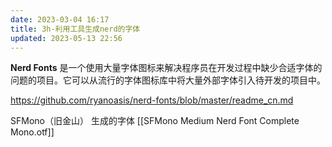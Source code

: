 ```yaml
---
date: 2023-03-04 16:17
title: 3h-利用工具生成nerd的字体
updated: 2023-05-13 22:56
---
```


**Nerd Fonts** 是一个使用大量字体图标来解决程序员在开发过程中缺少合适字体的问题的项目。它可以从流行的字体图标库中将大量外部字体引入待开发的项目中。

https://github.com/ryanoasis/nerd-fonts/blob/master/readme_cn.md

SFMono（旧金山） 
生成的字体 [[SFMono Medium Nerd Font Complete Mono.otf]]